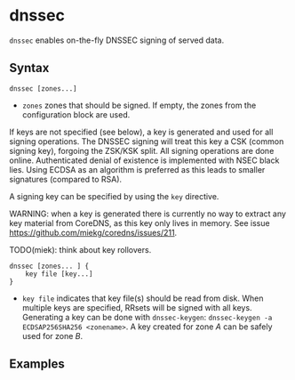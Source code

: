 # dnssec

`dnssec` enables on-the-fly DNSSEC signing of served data.

## Syntax

~~~
dnssec [zones...]
~~~

* `zones` zones that should be signed. If empty, the zones from the configuration block
    are used.

If keys are not specified (see below), a key is generated and used for all signing operations. The
DNSSEC signing will treat this key a CSK (common signing key), forgoing the ZSK/KSK split. All
signing operations are done online. Authenticated denial of existence is implemented with NSEC black
lies. Using ECDSA as an algorithm is preferred as this leads to smaller signatures (compared to
RSA).

A signing key can be specified by using the `key` directive.

WARNING: when a key is generated there is currently no way to extract any key material from CoreDNS, as
this key only lives in memory. See issue <https://github.com/miekg/coredns/issues/211>.

TODO(miek): think about key rollovers.


~~~
dnssec [zones... ] {
    key file [key...]
}
~~~

* `key file` indicates that key file(s) should be read from disk. When multiple keys are specified, RRsets
  will be signed with all keys. Generating a key can be done with `dnssec-keygen`: `dnssec-keygen -a
  ECDSAP256SHA256 <zonename>`. A key created for zone *A* can be safely used for zone *B*.

## Examples
